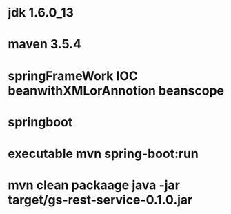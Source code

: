 # jdk 1.6.0_13
# maven 3.5.4
# springFrameWork  IOC beanwithXMLorAnnotion beanscope 
# springboot   
#   executable    mvn spring-boot:run
#                 mvn clean packaage     java -jar target/gs-rest-service-0.1.0.jar

